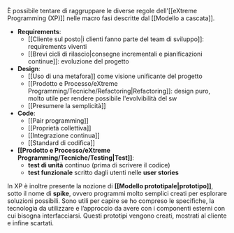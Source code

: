 È possibile tentare di raggruppare le diverse regole dell'[[eXtreme Programming (XP)]] nelle macro fasi descritte dal [[Modello a cascata]].

- **Requirements**:
	- [[Cliente sul posto|i clienti fanno parte del team di sviluppo]]: requirements viventi
	- [[Brevi cicli di rilascio|consegne incrementali e pianificazioni continue]]: evoluzione del progetto
- **Design**:
	- [[Uso di una metafora]] come visione unificante del progetto
	- [[Prodotto e Processo/eXtreme Programming/Tecniche/Refactoring|Refactoring]]: design puro, molto utile per rendere possibile l'evolvibilità del sw
	- [[Presumere la semplicità]]
- **Code**:
	- [[Pair programming]]
	- [[Proprietà collettiva]]
	- [[Integrazione continua]]
	- [[Standard di codifica]]
- **[[Prodotto e Processo/eXtreme Programming/Tecniche/Testing|Test]]**:
	- **test di unità** continuo (prima di scrivere il codice)
	- **test funzionale** scritto dagli utenti nelle **user stories**

In XP è inoltre presente la nozione di **[[Modello prototipale|prototipo]]**, sotto il nome di **spike**, ovvero programmi molto semplici creati per esplorare soluzioni possibili. Sono utili per capire se ho compreso le specifiche, la tecnologia da utilizzare e l’approccio da avere con i componenti esterni con cui bisogna interfacciarsi. Questi prototipi vengono creati, mostrati al cliente e infine scartati.